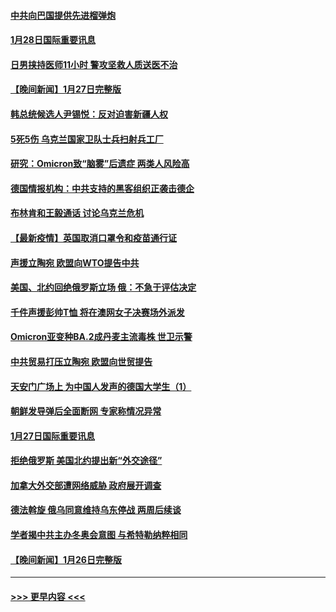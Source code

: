 #### [中共向巴国提供先进榴弹炮](../pages/prog202/a103332622.md?t=01282150) 
#### [1月28日国际重要讯息](../pages/prog202/a103332578.md?t=01282150) 
#### [日男挟持医师11小时 警攻坚救人质送医不治](../pages/prog202/a103332406.md?t=01282150) 
#### [【晚间新闻】1月27日完整版](../pages/prog202/a103332283.md?t=01282150) 
#### [韩总统候选人尹锡悦：反对迫害新疆人权](../pages/prog202/a103332019.md?t=01282150) 
#### [5死5伤 乌克兰国家卫队士兵扫射兵工厂](../pages/prog202/a103332153.md?t=01282150) 
#### [研究：Omicron致“脑雾”后遗症 两类人风险高](../pages/prog202/a103332201.md?t=01282150) 
#### [德国情报机构：中共支持的黑客组织正袭击德企](../pages/prog202/a103332090.md?t=01282150) 
#### [布林肯和王毅通话 讨论乌克兰危机](../pages/prog202/a103331996.md?t=01282150) 
#### [【最新疫情】英国取消口罩令和疫苗通行证](../pages/prog202/a103331977.md?t=01282150) 
#### [声援立陶宛 欧盟向WTO提告中共](../pages/prog202/a103331943.md?t=01282150) 
#### [美国、北约回绝俄罗斯立场 俄：不急于评估决定](../pages/prog202/a103331932.md?t=01282150) 
#### [千件声援彭帅T恤 将在澳网女子决赛场外派发](../pages/prog202/a103331885.md?t=01282150) 
#### [Omicron亚变种BA.2成丹麦主流毒株 世卫示警](../pages/prog202/a103331869.md?t=01282150) 
#### [中共贸易打压立陶宛 欧盟向世贸提告](../pages/prog202/a103331844.md?t=01282150) 
#### [天安门广场上 为中国人发声的德国大学生（1）](../pages/prog202/a103331842.md?t=01282150) 
#### [朝鲜发导弹后全面断网 专家称情况异常](../pages/prog202/a103331819.md?t=01282150) 
#### [1月27日国际重要讯息](../pages/prog202/a103331678.md?t=01282150) 
#### [拒绝俄罗斯 美国北约提出新“外交途径”](../pages/prog202/a103331560.md?t=01282150) 
#### [加拿大外交部遭网络威胁 政府展开调查](../pages/prog202/a103331245.md?t=01282150) 
#### [德法斡旋 俄乌同意维持乌东停战 两周后续谈](../pages/prog202/a103331401.md?t=01282150) 
#### [学者揭中共主办冬奥会意图 与希特勒纳粹相同](../pages/prog202/a103331347.md?t=01282150) 
#### [【晚间新闻】1月26日完整版](../pages/prog202/a103331359.md?t=01282150) 

----
#### [ >>> 更早内容 <<< ](../indexes/prog202-earlier.md)
